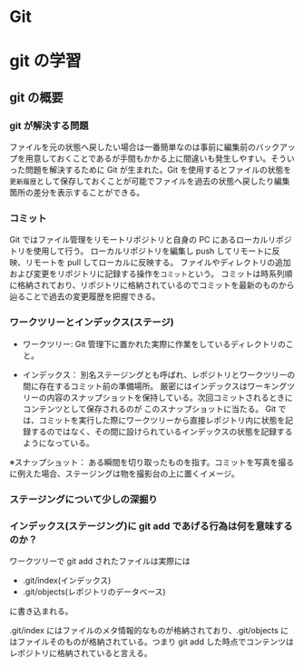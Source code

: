 # Git

# git の学習

## git の概要

### git が解決する問題

ファイルを元の状態へ戻したい場合は一番簡単なのは事前に編集前のバックアップを用意しておくことであるが手間もかかる上に間違いも発生しやすい。そういった問題を解決するために Git が生まれた。Git を使用するとファイルの状態を`更新履歴`として保存しておくことが可能でファイルを過去の状態へ戻したり編集箇所の差分を表示することができる。

### コミット

Git ではファイル管理をリモートリポジトリと自身の PC にあるローカルリポジトリを使用して行う。 ローカルリポジトリを編集し push してリモートに反映、リモートを pull してローカルに反映する。 ファイルやディレクトリの追加および変更をリポジトリに記録する操作を`コミット`という。 コミットは時系列順に格納されており、リポジトリに格納されているのでコミットを最新のものから辿ることで過去の変更履歴を把握できる。

### ワークツリーとインデックス(ステージ)

- ワークツリー: Git 管理下に置かれた実際に作業をしているディレクトリのこと。

- インデックス： 別名ステージングとも呼ばれ、レポジトリとワークツリーの間に存在するコミット前の準備場所。 厳密にはインデックスはワーキングツリーの内容のスナップショットを保持している。次回コミットされるときにコンテンツとして保存されるのが このスナップショットに当たる。 Git では、コミットを実行した際にワークツリーから直接レポジトリ内に状態を記録するのではなく、その間に設けられているインデックスの状態を記録するようになっている。

※スナップショット： ある瞬間を切り取ったものを指す。コミットを写真を撮るに例えた場合、ステージングは物を撮影台の上に置くイメージ。

### ステージングについて少しの深掘り

### インデックス(ステージング)に git add であげる行為は何を意味するのか？

ワークツリーで git add されたファイルは実際には

- .git/index(インデックス)
- .git/objects(レポジトリのデータベース)

に書き込まれる。

.git/index にはファイルのメタ情報的なものが格納されており、.git/objects にはファイルそのものが格納されている。つまり git add した時点でコンテンツはレポジトリに格納されていると言える。
